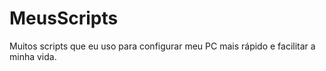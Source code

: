 # MeusScripts
Muitos scripts que eu uso para configurar meu PC mais rápido e facilitar a minha vida.
